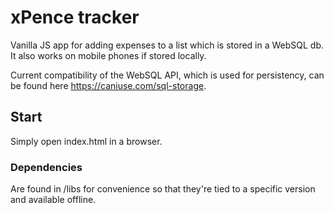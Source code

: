 # xPence tracker

Vanilla JS app for adding expenses to a list which is stored in a WebSQL db.
It also works on mobile phones if stored locally.

Current compatibility of the WebSQL API, which is used for persistency, can be found here https://caniuse.com/sql-storage.

## Start

Simply open index.html in a browser. 

### Dependencies

Are found in /libs for convenience so that they're tied to a specific version and available offline.